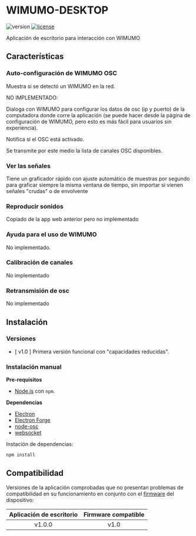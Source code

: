 # WIMUMO-DESKTOP

![version](https://img.shields.io/badge/version-1.0.0-blue)
[![license](https://img.shields.io/github/license/gibic-leici/wimumo-desktop-app)](https://github.com/gibic-leici/wimumo-desktop-app/blob/main/LICENSE)

Aplicación de escritorio para interacción con WIMUMO

## Características

### Auto-configuración de WIMUMO OSC

Muestra si se detectó un WIMUMO en la red.

NO IMPLEMENTADO:

Dialoga con WIMUMO para configurar los datos de osc (ip y puerto) de la computadora donde corre la aplicación (se puede hacer desde la página de configuración de WIMUMO, pero esto es más fácil para usuarios sin experiencia).

Notifica si el OSC está activado.

Se transmite por este medio la lista de canales OSC disponibles.

### Ver las señales 

Tiene un graficador rápido con ajuste automático de muestras por segundo para graficar siempre la misma ventana de tiempo, sin importar si vienen señales "crudas" o de envolvente

### Reproducir sonidos

Copiado de la app web anterior pero no implementado

### Ayuda para el uso de WIMUMO

No implementado. 

### Calibración de canales

No implementado

### Retransmisión de osc

No implementado

## Instalación

### Versiones

- [ v1.0 ] Primera versión funcional con "capacidades reducidas".

### Instalación manual

**Pre-requisitos**

- [Node.js](https://nodejs.org/en/) con `npm`.

**Dependencias**

- [Electron](https://www.electronjs.org/)
- [Electron Forge](https://www.electronforge.io/)
- [node-osc](https://www.npmjs.com/package/node-osc)
- [websocket](https://www.npmjs.com/package/websocket)

Instación de dependencias:

```ps
npm install
```

## Compatibilidad

Versiones de la aplicación comprobadas que no presentan problemas de compatibilidad en su funcionamiento en conjunto con el [firmware](https://github.com/wimumo/wimumo-lite-firmware) del dispositivo:

| Aplicación de escritorio | Firmware compatible |
| :---: | :---: |
| v1.0.0 | v1.0 |
